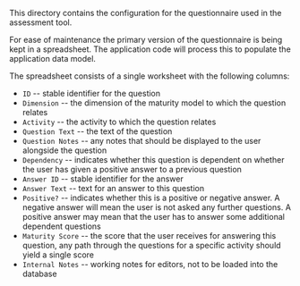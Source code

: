 This directory contains the configuration for the questionnaire used in the assessment tool.

For ease of maintenance the primary version of the questionnaire is being kept in a spreadsheet. The application code will process this to populate the application data model.

The spreadsheet consists of a single worksheet with the following columns:

* `ID` -- stable identifier for the question
* `Dimension` -- the dimension of the maturity model to which the question relates
* `Activity` -- the activity to which the question relates
* `Question Text` -- the text of the question
* `Question Notes` -- any notes that should be displayed to the user alongside the question
* `Dependency` -- indicates whether this question is dependent on whether the user has given a positive answer to a previous question
* `Answer ID` -- stable identifier for the answer
* `Answer Text` -- text for an answer to this question
* `Positive?` -- indicates whether this is a positive or negative answer. A negative answer will mean the user is not asked any further questions. A positive answer may mean that the user has to answer some additional dependent questions
* `Maturity Score` -- the score that the user receives for answering this question, any path through the questions for a specific activity should yield a single score
* `Internal Notes` -- working notes for editors, not to be loaded into the database


